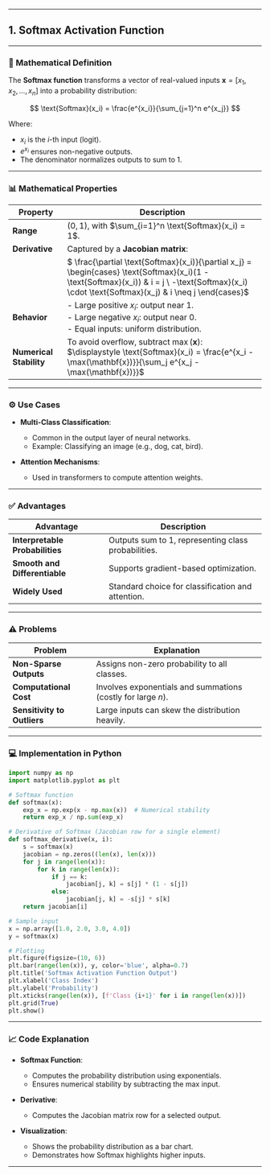 
---

## 1. Softmax Activation Function

---

### 📐 Mathematical Definition

The **Softmax function** transforms a vector of real-valued inputs $\mathbf{x} = [x_1, x_2, \dots, x_n]$ into a probability distribution:

$$
\text{Softmax}(x_i) = \frac{e^{x_i}}{\sum_{j=1}^n e^{x_j}}
$$

Where:

* $x_i$ is the $i$-th input (logit).
* $e^{x_i}$ ensures non-negative outputs.
* The denominator normalizes outputs to sum to 1.

---

### 📊 Mathematical Properties

| Property                | Description                                                                                                                                                                                                     |
| ----------------------- | --------------------------------------------------------------------------------------------------------------------------------------------------------------------------------------------------------------- |
| **Range**               | $(0, 1)$, with $\sum_{i=1}^n \text{Softmax}(x_i) = 1$.                                                                                                                                                          |
| **Derivative**          | Captured by a **Jacobian matrix**:                                                                                                                                                                              |
|                         | $ \frac{\partial \text{Softmax}(x_i)}{\partial x_j} = \begin{cases} \text{Softmax}(x_i)(1 - \text{Softmax}(x_i)) & i = j \\ -\text{Softmax}(x_i) \cdot \text{Softmax}(x_j) & i \neq j \end{cases}$ |
| **Behavior**            | - Large positive $x_i$: output near 1.<br> - Large negative $x_i$: output near 0.<br> - Equal inputs: uniform distribution.                                                                                     |
| **Numerical Stability** | To avoid overflow, subtract $\max(\mathbf{x})$:<br>$\displaystyle \text{Softmax}(x_i) = \frac{e^{x_i - \max(\mathbf{x})}}{\sum_j e^{x_j - \max(\mathbf{x})}}$                                                   |

---

### ⚙️ Use Cases

* **Multi-Class Classification**:

  * Common in the output layer of neural networks.
  * Example: Classifying an image (e.g., dog, cat, bird).

* **Attention Mechanisms**:

  * Used in transformers to compute attention weights.

---

### ✅ Advantages

| Advantage                       | Description                                         |
| ------------------------------- | --------------------------------------------------- |
| **Interpretable Probabilities** | Outputs sum to 1, representing class probabilities. |
| **Smooth and Differentiable**   | Supports gradient-based optimization.               |
| **Widely Used**                 | Standard choice for classification and attention.   |

---

### ⚠️ Problems

| Problem                     | Explanation                                                  |
| --------------------------- | ------------------------------------------------------------ |
| **Non-Sparse Outputs**      | Assigns non-zero probability to all classes.                 |
| **Computational Cost**      | Involves exponentials and summations (costly for large $n$). |
| **Sensitivity to Outliers** | Large inputs can skew the distribution heavily.              |

---

### 💻 Implementation in Python

```python
import numpy as np
import matplotlib.pyplot as plt

# Softmax function
def softmax(x):
    exp_x = np.exp(x - np.max(x))  # Numerical stability
    return exp_x / np.sum(exp_x)

# Derivative of Softmax (Jacobian row for a single element)
def softmax_derivative(x, i):
    s = softmax(x)
    jacobian = np.zeros((len(x), len(x)))
    for j in range(len(x)):
        for k in range(len(x)):
            if j == k:
                jacobian[j, k] = s[j] * (1 - s[j])
            else:
                jacobian[j, k] = -s[j] * s[k]
    return jacobian[i]

# Sample input
x = np.array([1.0, 2.0, 3.0, 4.0])
y = softmax(x)

# Plotting
plt.figure(figsize=(10, 6))
plt.bar(range(len(x)), y, color='blue', alpha=0.7)
plt.title('Softmax Activation Function Output')
plt.xlabel('Class Index')
plt.ylabel('Probability')
plt.xticks(range(len(x)), [f'Class {i+1}' for i in range(len(x))])
plt.grid(True)
plt.show()
```

---

### 📈 Code Explanation

* **Softmax Function**:

  * Computes the probability distribution using exponentials.
  * Ensures numerical stability by subtracting the max input.

* **Derivative**:

  * Computes the Jacobian matrix row for a selected output.

* **Visualization**:

  * Shows the probability distribution as a bar chart.
  * Demonstrates how Softmax highlights higher inputs.

---


